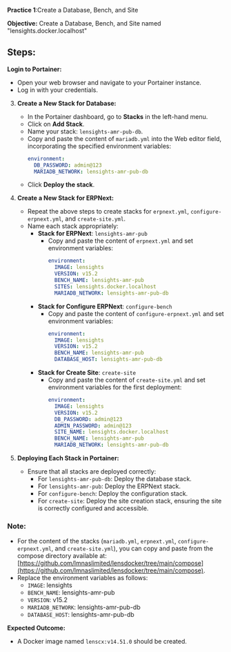 

**Practice 1**:Create a Database, Bench, and Site

**Objective:** Create a Database, Bench, and Site named "lensights.docker.localhost"

## Steps:


**Login to Portainer:**
   - Open your web browser and navigate to your Portainer instance.
   - Log in with your credentials.

3. **Create a New Stack for Database:**
   - In the Portainer dashboard, go to **Stacks** in the left-hand menu.
   - Click on **Add Stack**.
   - Name your stack: `lensights-amr-pub-db`.
   - Copy and paste the content of `mariadb.yml` into the Web editor field, incorporating the specified environment variables:
     ```yaml
     environment:
       DB_PASSWORD: admin@123
       MARIADB_NETWORK: lensights-amr-pub-db
     ```
   - Click **Deploy the stack**.

4. **Create a New Stack for ERPNext:**
   - Repeat the above steps to create stacks for `erpnext.yml`, `configure-erpnext.yml`, and `create-site.yml`.
   - Name each stack appropriately:
     - **Stack for ERPNext**: `lensights-amr-pub`
       - Copy and paste the content of `erpnext.yml` and set environment variables:
         ```yaml
         environment:
           IMAGE: lensights
           VERSION: v15.2
           BENCH_NAME: lensights-amr-pub
           SITES: lensights.docker.localhost
           MARIADB_NETWORK: lensights-amr-pub-db
         ```
     - **Stack for Configure ERPNext**: `configure-bench`
       - Copy and paste the content of `configure-erpnext.yml` and set environment variables:
         ```yaml
         environment:
           IMAGE: lensights
           VERSION: v15.2
           BENCH_NAME: lensights-amr-pub
           DATABASE_HOST: lensights-amr-pub-db
         ```
     - **Stack for Create Site**: `create-site`
       - Copy and paste the content of `create-site.yml` and set environment variables for the first deployment:
         ```yaml
         environment:
           IMAGE: lensights
           VERSION: v15.2
           DB_PASSWORD: admin@123
           ADMIN_PASSWORD: admin@123
           SITE_NAME: lensights.docker.localhost
           BENCH_NAME: lensights-amr-pub
           MARIADB_NETWORK: lensights-amr-pub-db
         ```

5. **Deploying Each Stack in Portainer:**
   - Ensure that all stacks are deployed correctly:
     - For `lensights-amr-pub-db`: Deploy the database stack.
     - For `lensights-amr-pub`: Deploy the ERPNext stack.
     - For `configure-bench`: Deploy the configuration stack.
     - For `create-site`: Deploy the site creation stack, ensuring the site is correctly configured and accessible.

### Note:
- For the content of the stacks (`mariadb.yml`, `erpnext.yml`, `configure-erpnext.yml`, and `create-site.yml`), you can copy and paste from the compose directory available at: [https://github.com/lmnaslimited/lensdocker/tree/main/compose](https://github.com/lmnaslimited/lensdocker/tree/main/compose).
- Replace the environment variables as follows:
  - `IMAGE`: lensights
  - `BENCH_NAME`: lensights-amr-pub
  - `VERSION`: v15.2
  - `MARIADB_NETWORK`: lensights-amr-pub-db
  - `DATABASE_HOST`: lensights-amr-pub-db


**Expected Outcome:**
- A Docker image named `lenscx:v14.51.0` should be created. 
<!--stackedit_data:
eyJoaXN0b3J5IjpbMjkzMTI3MDY1LDkyNjY0NTU0LC05MTY4Nz
g1OCwtMjA4ODc0NjYxMiwtMTI5NDg1MzkyMiwyMDM1MDA5NTIw
LDQ5NzgxODgxMF19
-->